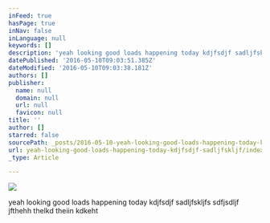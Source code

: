 ```yaml
---
inFeed: true
hasPage: true
inNav: false
inLanguage: null
keywords: []
description: 'yeah looking good loads happening today kdjfsdjf sadljfskljfs sdfjsdljf jfthehh thelkd theiin kdkeht '
datePublished: '2016-05-10T09:03:51.385Z'
dateModified: '2016-05-10T09:03:38.181Z'
authors: []
publisher:
  name: null
  domain: null
  url: null
  favicon: null
title: ''
author: []
starred: false
sourcePath: _posts/2016-05-10-yeah-looking-good-loads-happening-today-kdjfsdjf-sadljfskljf.md
url: yeah-looking-good-loads-happening-today-kdjfsdjf-sadljfskljf/index.html
_type: Article

---
```

![](https://the-grid-user-content.s3-us-west-2.amazonaws.com/9b2236fa-447f-456c-914e-1402141cd601.jpg)

yeah looking good loads happening today kdjfsdjf sadljfskljfs sdfjsdljf jfthehh thelkd theiin kdkeht